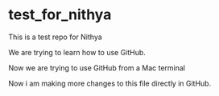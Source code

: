 # test_for_nithya
This is a test repo for Nithya

We are trying to learn how to use GitHub.

Now we are trying to use GitHub from a Mac terminal

Now i am making more changes to this file directly in GitHub.
